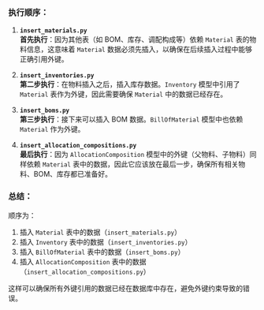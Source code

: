 ### 执行顺序：

1. **`insert_materials.py`**  
   **首先执行**：因为其他表（如 BOM、库存、调配构成等）依赖 `Material` 表的物料信息，这意味着 `Material` 数据必须先插入，以确保在后续插入过程中能够正确引用外键。

2. **`insert_inventories.py`**  
   **第二步执行**：在物料插入之后，插入库存数据。`Inventory` 模型中引用了 `Material` 表作为外键，因此需要确保 `Material` 中的数据已经存在。

3. **`insert_boms.py`**  
   **第三步执行**：接下来可以插入 BOM 数据。`BillOfMaterial` 模型中也依赖 `Material` 作为外键。

4. **`insert_allocation_compositions.py`**  
   **最后执行**：因为 `AllocationComposition` 模型中的外键（父物料、子物料）同样依赖 `Material` 表中的数据，因此它应该放在最后一步，确保所有相关物料、BOM、库存都已准备好。

### 总结：
顺序为：
1. 插入 `Material` 表中的数据（`insert_materials.py`）
2. 插入 `Inventory` 表中的数据（`insert_inventories.py`）
3. 插入 `BillOfMaterial` 表中的数据（`insert_boms.py`）
4. 插入 `AllocationComposition` 表中的数据（`insert_allocation_compositions.py`）

这样可以确保所有外键引用的数据已经在数据库中存在，避免外键约束导致的错误。
